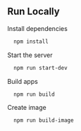 ## Run Locally

Install dependencies

```bash
  npm install
```

Start the server

```bash
  npm run start-dev
```

Build apps

```bash
  npm run build
```

Create image

```bash
  npm run build-image
```
